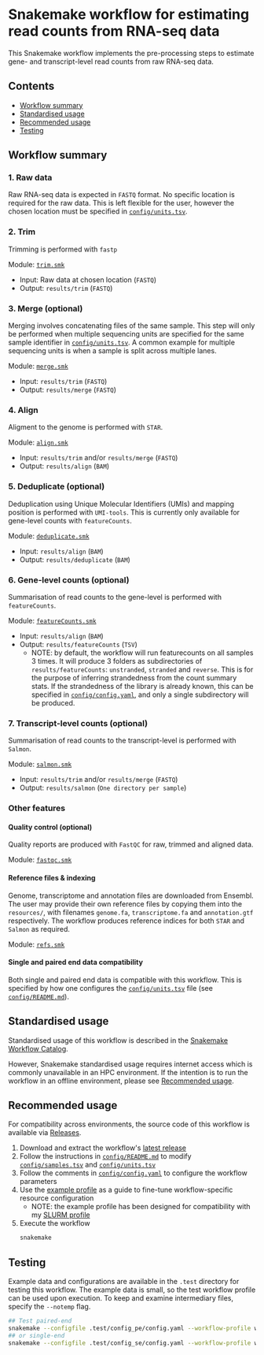 # Snakemake workflow for estimating read counts from RNA-seq data

This Snakemake workflow implements the pre-processing steps to estimate gene- and transcript-level read counts from raw RNA-seq data.

## Contents

- [Workflow summary](#workflow-summary)
- [Standardised usage](#standardised-usage)
- [Recommended usage](#recommended-usage)
- [Testing](#testing)

## Workflow summary

### 1. Raw data

Raw RNA-seq data is expected in `FASTQ` format.
No specific location is required for the raw data.
This is left flexible for the user, however the chosen location must be specified in [`config/units.tsv`](config/units.tsv).

### 2. Trim

Trimming is performed with `fastp`

Module: [`trim.smk`](workflow/rules/trim.smk)

- Input: Raw data at chosen location (`FASTQ`)
- Output: `results/trim` (`FASTQ`)

### 3. Merge (optional)

Merging involves concatenating files of the same sample.
This step will only be performed when multiple sequencing units are specified for the same sample identifier in [`config/units.tsv`](config/units.tsv).
A common example for multiple sequencing units is when a sample is split across multiple lanes.

Module: [`merge.smk`](workflow/rules/merge.smk)

- Input: `results/trim` (`FASTQ`)
- Output: `results/merge` (`FASTQ`)

### 4. Align

Aligment to the genome is performed with `STAR`.

Module: [`align.smk`](workflow/rules/align.smk)

- Input: `results/trim` and/or `results/merge` (`FASTQ`)
- Output: `results/align` (`BAM`)

### 5. Deduplicate (optional)

Deduplication using Unique Molecular Identifiers (UMIs) and mapping position is performed with `UMI-tools`.
This is currently only available for gene-level counts with `featureCounts`.

Module: [`deduplicate.smk`](workflow/rules/deduplicate.smk)

- Input: `results/align` (`BAM`)
- Output: `results/deduplicate` (`BAM`)

### 6. Gene-level counts (optional)

Summarisation of read counts to the gene-level is performed with `featureCounts`.

Module: [`featureCounts.smk`](workflow/rules/featureCounts.smk)

- Input: `results/align` (`BAM`)
- Output: `results/featureCounts` (`TSV`)
  - NOTE: by default, the workflow will run featurecounts on all samples 3 times. It will produce 3 folders as subdirectories of `results/featureCounts`: `unstranded`, `stranded` and `reverse`. This is for the purpose of inferring strandedness from the count summary stats. If the strandedness of the library is already known, this can be specified in [`config/config.yaml`](config/config.yaml), and only a single subdirectory will be produced.

### 7. Transcript-level counts (optional)

Summarisation of read counts to the transcript-level is performed with `Salmon`.

Module: [`salmon.smk`](workflow/rules/salmon.smk)

- Input: `results/trim` and/or `results/merge` (`FASTQ`)
- Output: `results/salmon` (`One directory per sample`)

### Other features

#### Quality control (optional)

Quality reports are produced with `FastQC` for raw, trimmed and aligned data.

Module: [`fastqc.smk`](workflow/rules/fastqc.smk)

#### Reference files & indexing

Genome, transcriptome and annotation files are downloaded from Ensembl.
The user may provide their own reference files by copying them into the `resources/`, with filenames `genome.fa`, `transcriptome.fa` and `annotation.gtf` respectively.
The workflow produces reference indices for both `STAR` and `Salmon` as required.

Module: [`refs.smk`](workflow/rules/refs.smk)

#### Single and paired end data compatibility

Both single and paired end data is compatible with this workflow.
This is specified by how one configures the [`config/units.tsv`](config/units.tsv) file (see [`config/README.md`](config/README.md)).

## Standardised usage

Standardised usage of this workflow is described in the [Snakemake Workflow Catalog](https://snakemake.github.io/snakemake-workflow-catalog/?usage=baerlachlan/smk-rnaseq-star-featurecounts).

However, Snakemake standardised usage requires internet access which is commonly unavailable in an HPC environment.
If the intention is to run the workflow in an offline environment, please see [Recommended usage](#recommended-usage).

## Recommended usage

For compatibility across environments, the source code of this workflow is available via [Releases](https://github.com/baerlachlan/smk-rnaseq-star-featurecounts/releases).

1. Download and extract the workflow's [latest release](https://github.com/baerlachlan/smk-rnaseq-star-featurecounts/releases/latest)
2. Follow the instructions in [`config/README.md`](config/README.md) to modify [`config/samples.tsv`](config/samples.tsv) and [`config/units.tsv`](config/units.tsv)
3. Follow the comments in [`config/config.yaml`](config/config.yaml) to configure the workflow parameters
4. Use the [example profile](workflow/profiles/default/config.v8+.yaml) as a guide to fine-tune workflow-specific resource configuration
    - NOTE: the example profile has been designed for compatibility with my [SLURM profile](https://github.com/baerlachlan/smk-cluster-generic-slurm)
5. Execute the workflow
    ```bash
    snakemake
    ```

## Testing

Example data and configurations are available in the `.test` directory for testing this workflow.
The example data is small, so the test workflow profile can be used upon execution.
To keep and examine intermediary files, specify the `--notemp` flag.

```bash
## Test paired-end
snakemake --configfile .test/config_pe/config.yaml --workflow-profile workflow/profiles/test --notemp
## or single-end
snakemake --configfile .test/config_se/config.yaml --workflow-profile workflow/profiles/test --notemp
```
